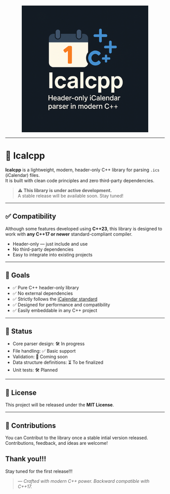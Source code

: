 <p align="center">
  <img src="images/ChatGPT Image Apr 11, 2025, 08_06_24 AM.png" alt="Icalcpp logo" width="400"/>
</p>

---
# 📅 Icalcpp

**Icalcpp** is a lightweight, modern, header-only C++ library for parsing `.ics` (iCalendar) files.  
It is built with clean code principles and zero third-party dependencies.

> ⚠️ **This library is under active development.**  
> A stable release will be available soon. Stay tuned!

---

## ✅ Compatibility

Although some features developed using **C++23**, this library is designed to work with **any C++17 or newer** standard-compliant compiler.

- Header-only — just include and use  
- No third-party dependencies  
- Easy to integrate into existing projects

---

## 🚀 Goals

- ✅ Pure C++ header-only library
- ✅ No external dependencies
- ✅ Strictly follows the [iCalendar standard](https://icalendar.org/)
- ✅ Designed for performance and compatibility
- ✅ Easily embeddable in any C++ project

---

## 📌 Status

- Core parser design: 🛠️ In progress  
- File handling: ✅ Basic support  
- Validation: 🧪 Coming soon  
- Data structure definitions: ⏳ To be finalized  
- Unit tests: 🛠️ Planned  

---



## 📁 License

This project will be released under the **MIT License**.

---

## 🙌 Contributions

You can Contribut to the library once a stable intial version released.
Contributions, feedback, and ideas are welcome!  
<!-- Please open an issue or pull request to help shape the library. -->

Thank you!!!
---

Stay tuned for the first release!!!

> — *Crafted with modern C++ power. Backward compatible with C++17.*

